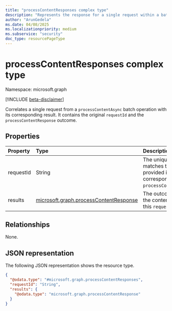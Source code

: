 ```yaml
---
title: "processContentResponses complex type"
description: "Represents the response for a single request within a batch content processing operation."
author: "ArunGedela"
ms.date: 04/08/2025
ms.localizationpriority: medium
ms.subservice: "security"
doc_type: resourcePageType
---
```


# processContentResponses complex type

Namespace: microsoft.graph

[!INCLUDE [beta-disclaimer](../../includes/beta-disclaimer.md)]

Correlates a single request from a `processContentAsync` batch operation with its corresponding result. It contains the original `requestId` and the `processContentResponse` outcome.

## Properties

|Property|Type|Description|
|:---|:---|:---|
|requestId|String|The unique identifier that matches the `requestId` provided in the corresponding `processContentBatchRequest`.|
|results|[microsoft.graph.processContentResponse](../resources/processcontentresponse.md)|The outcome of processing the content associated with this `requestId`. Required.|

## Relationships

None.

## JSON representation

The following JSON representation shows the resource type.
<!-- {
  "blockType": "resource",
  "@odata.type": "microsoft.graph.processContentResponses"
}
-->
``` json
{
  "@odata.type": "#microsoft.graph.processContentResponses",
  "requestId": "String",
  "results": {
    "@odata.type": "microsoft.graph.processContentResponse"
  }
}
```
